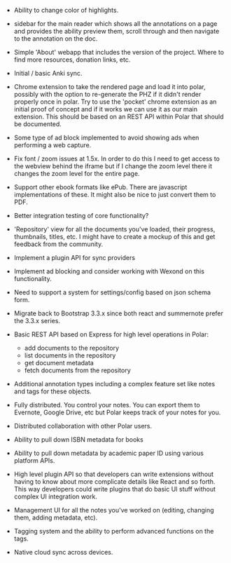 

- Ability to change color of highlights. 

- sidebar for the main reader which shows all the annotations on a page and 
  provides the ability preview them, scroll through and then navigate to the
  annotation on the doc.

- Simple 'About' webapp that includes the version of the project. Where to find
  more resources, donation links, etc.

- Initial / basic Anki sync.  

- Chrome extension to take the rendered page and load it into polar, possibly
  with the option to re-generate the PHZ if it didn't render properly once 
  in polar.  Try to use the 'pocket' chrome extension as an initial proof of 
  concept and if it works we can use it as our main extension.  This should 
  be based on an REST API within Polar that should be documented. 
  
- Some type of ad block implemented to avoid showing ads when performing a 
  web capture.
  
- Fix font / zoom issues at 1.5x.  In order to do this I need to get access
  to the webview behind the iframe but if I change the zoom level there it
  changes the zoom level for the entire page.  

- Support other ebook formats like ePub. There are javascript implementations of
  these. It might also be nice to just convert them to PDF.

- Better integration testing of core functionality?

- 'Repository' view for all the documents you've loaded, their progress, 
  thumbnails, titles, etc.  I might have to create a mockup of this and get 
  feedback from the community.
   
- Implement a plugin API for sync providers

- Implement ad blocking and consider working with Wexond on this functionality.

- Need to support a system for settings/config based on json schema form.

- Migrate back to Bootstrap 3.3.x since both react and summernote prefer the 
  3.3.x series. 

- Basic REST API based on Express for high level operations in Polar:
    - add documents to the repository
    - list documents in the repository
    - get document metadata 
    - fetch documents from the repository

 - Additional annotation types including a complex feature set like notes and
tags for these objects.


 - Fully distributed. You control your notes. You can export them to Evernote,
   Google Drive, etc but Polar keeps track of your notes for you.


 - Distributed collaboration with other Polar users.

 - Ability to pull down ISBN metadata for books

 - Ability to pull down metadata by academic paper ID using various platform
   APIs.

 - High level plugin API so that developers can write extensions without having
   to know about more complicate details like React and so forth.  This way 
   developers could write plugins that do basic UI stuff without complex UI 
   integration work.
   

 - Management UI for all the notes you've worked on (editing, changing them,
   adding metadata, etc).


 - Tagging system and the ability to perform advanced functions on the tags.

 - Native cloud sync across devices.
   
